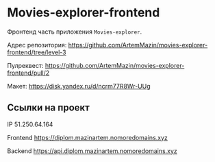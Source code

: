 # Movies-explorer-frontend

Фронтенд часть приложения `Movies-explorer`.

Адрес репозитория: https://github.com/ArtemMazin/movies-explorer-frontend/tree/level-3

Пулреквест: https://github.com/ArtemMazin/movies-explorer-frontend/pull/2

Макет: https://disk.yandex.ru/d/ncrm77R8Wr-UUg

## Ссылки на проект

IP 51.250.64.164

Frontend https://diplom.mazinartem.nomoredomains.xyz

Backend https://api.diplom.mazinartem.nomoredomains.xyz
